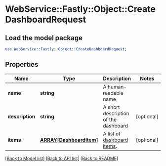# WebService::Fastly::Object::CreateDashboardRequest

## Load the model package
```perl
use WebService::Fastly::Object::CreateDashboardRequest;
```

## Properties
Name | Type | Description | Notes
------------ | ------------- | ------------- | -------------
**name** | **string** | A human-readable name | 
**description** | **string** | A short description of the dashboard | [optional] 
**items** | [**ARRAY[DashboardItem]**](DashboardItem.md) | A list of [dashboard items](#dashboard-item). | [optional] 

[[Back to Model list]](../README.md#documentation-for-models) [[Back to API list]](../README.md#documentation-for-api-endpoints) [[Back to README]](../README.md)


